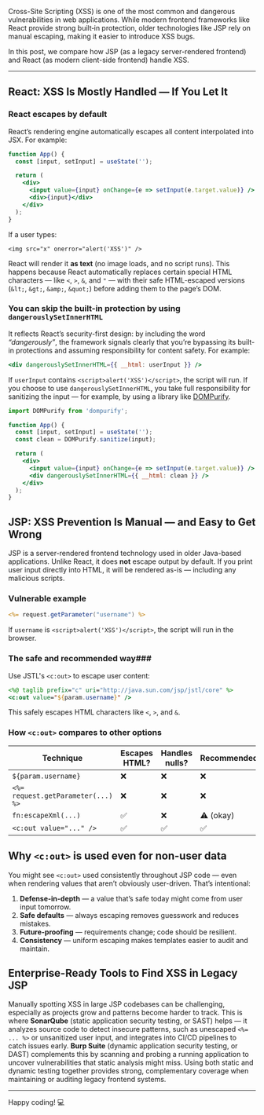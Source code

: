 Cross-Site Scripting (XSS) is one of the most common and dangerous vulnerabilities in web applications. While modern 
frontend frameworks like React provide strong built‑in protection, older technologies like JSP rely on manual escaping, 
making it easier to introduce XSS bugs.

In this post, we compare how JSP (as a legacy server-rendered frontend) and React (as modern client-side frontend) 
handle XSS.

---

## React: XSS Is Mostly Handled — If You Let It

### React escapes by default

React’s rendering engine automatically escapes all content interpolated into JSX. For example:

```jsx
function App() {
  const [input, setInput] = useState('');

  return (
    <div>
      <input value={input} onChange={e => setInput(e.target.value)} />
      <div>{input}</div>
    </div>
  );
}
```

If a user types:

```
<img src="x" onerror="alert('XSS')" />
```

React will render it **as text** (no image loads, and no script runs). 
This happens because React automatically replaces certain special HTML characters — like `<`, `>`, `&`, and `"` — with their safe HTML-escaped versions (`&lt;`, `&gt;`, `&amp;`, `&quot;`) before adding them to the page’s DOM.


### You can skip the built-in protection by using `dangerouslySetInnerHTML`

It reflects React’s security-first design: by including the word *“dangerously”*, the framework signals clearly that you’re bypassing its built-in protections and assuming responsibility for content safety. For example:

```jsx
<div dangerouslySetInnerHTML={{ __html: userInput }} />
```

If `userInput` contains `<script>alert('XSS')</script>`, the script will run. If you choose to use `dangerouslySetInnerHTML`, 
you take full responsibility for sanitizing the input — for example, by using a library like [DOMPurify](https://github.com/cure53/DOMPurify).


```jsx
import DOMPurify from 'dompurify';

function App() {
  const [input, setInput] = useState('');
  const clean = DOMPurify.sanitize(input);

  return (
    <div>
      <input value={input} onChange={e => setInput(e.target.value)} />
      <div dangerouslySetInnerHTML={{ __html: clean }} />
    </div>
  );
}
```

## JSP: XSS Prevention Is Manual — and Easy to Get Wrong

JSP is a server-rendered frontend technology used in older Java-based applications. Unlike React, it does **not** escape output by default. If you print user input directly into HTML, it will be rendered as-is — including any malicious scripts.

### Vulnerable example

```jsp
<%= request.getParameter("username") %>
```

If `username` is `<script>alert('XSS')</script>`, the script will run in the browser.

### The safe and recommended way###
Use JSTL's `<c:out>` to escape user content:

```jsp
<%@ taglib prefix="c" uri="http://java.sun.com/jsp/jstl/core" %>
<c:out value="${param.username}" />
```

This safely escapes HTML characters like `<`, `>`, and `&`.

### How `<c:out>` compares to other options

| Technique                          | Escapes HTML? | Handles nulls? | Recommended |
| ---------------------------------- | ------------- | -------------- | ----------- |
| `${param.username}`                | ❌             | ❌              | ❌           |
| `<%= request.getParameter(...) %>` | ❌             | ❌              | ❌           |
| `fn:escapeXml(...)`                | ✅             | ❌              | ⚠️ (okay)   |
| `<c:out value="..." />`            | ✅             | ✅              | ✅           |

## Why `<c:out>` is used even for non-user data

You might see `<c:out>` used consistently throughout JSP code — even when rendering values that aren’t obviously user-driven. That’s intentional:

1. **Defense-in-depth** — a value that’s safe today might come from user input tomorrow.
2. **Safe defaults** — always escaping removes guesswork and reduces mistakes.
3. **Future-proofing** — requirements change; code should be resilient.
4. **Consistency** — uniform escaping makes templates easier to audit and maintain.


## Enterprise-Ready Tools to Find XSS in Legacy JSP

Manually spotting XSS in large JSP codebases can be challenging, especially as projects grow and patterns become harder to track. This is where **SonarQube** (static application security testing, or SAST) helps — it analyzes source code to detect insecure patterns, such as unescaped `<%= ... %>` or unsanitized user input, and integrates into CI/CD pipelines to catch issues early. **Burp Suite** (dynamic application security testing, or DAST) complements this by scanning and probing a running application to uncover vulnerabilities that static analysis might miss. Using both static and dynamic testing together provides strong, complementary coverage when maintaining or auditing legacy frontend systems.

---

Happy coding! 💻

